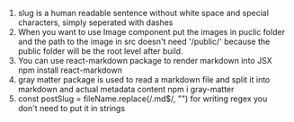 1. slug is a human readable sentence without white space and special characters, simply seperated with dashes
2. When you want to use Image component put the images in puclic folder and the path to the image in src doesn't need '/public/' because the public folder will be the root level after build.
3. You can use react-markdown package to render markdown into JSX
   npm install react-markdown
4. gray matter package is used to read a markdown file and split it into markdown and actual metadata content
   npm i gray-matter
5. const postSlug = fileName.replace(/\.md$/, "")
   for writing regex you don't need to put it in strings

